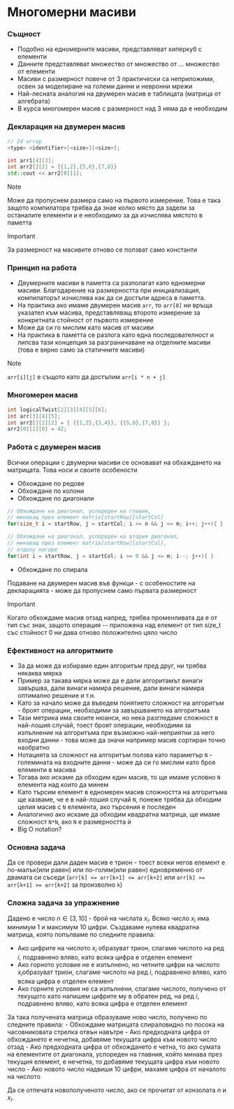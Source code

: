 # Многомерни масиви

<slidebreak/>

### Същност
- Подобно на едномерните масиви, представляват хиперкуб с елементи 
- Данните представляват множество от множество от ... множество от елементи
- Масиви с размерност повече от 3 практически са неприложими, освен за моделиране на големи данни и невронни мрежи
- Най-лесната аналогия на двумерен масив е таблицата (матрица от алгебрата)
- В курса многомерен масив с размерност над 3 няма да е необходим

<slidebreak/>

### Декларация на двумерен масив

```cpp
// 2d array
<type> <identifier>[<size>][<size>];
```

```cpp
int arr1[4][3];
int arr2[][2] = {{1,2},{5,6},{7,8}}
std::cout << arr2[0][1];
```

> [!NOTE]
> Може да пропуснем размера само на първото измерение. Това е така защото компилатора трябва да знае колко място да задели за останалите елементи и е необходимо за да изчислява мястото в паметта

> [!IMPORTANT]
> За размерност на масивите отново се ползват само константи


<slidebreak/>

### Принцип на работа

- Двумерните масиви в паметта са разполагат като едномерни масиви. Благодарение на размерността при инициализация, компилаторът изчислява как да си достъпи адреса в паметта.
- На практика ако имаме двумерен масив `arr`, то `arr[0]` ни връща указател към масива, представляващ второто измерение за конкретната стойност от първото измерение
- Може да си го мислим като масив от масиви
- На практика в паметта се разлога като една последователност и липсва тази концепция за разграничаване на отделните масиви (това е вярно само за статичните масиви) 

> [!NOTE]
> `arr[i][j]` е същото като да достъпим `arr[i * n + j]`

<slidebreak/>

### Многомерен масив

```cpp
int logicalTwist[2][3][4][5][6];
int arr[3][4][5];
int arr2[][2][2] = { {{1,2},{3,4}}, {{5,6},{7,8}} };
arr2[0][1][0] = 42;
```

<slidebreak/>

### Работа с двумерен масив

Всички операции с двумерни масиви се основават на обхаждането на матрицата. Това носи и своите особености
- Обхождане по редове
- Обхождане по колони
- Обхождане по диагонали
```cpp
// Обхождане на диагонал, успореден на главия,
// минаващ през елемент matrix[startRow][startCol]
for(size_t i = startRow, j = startCol; i <= n && j <= m; i++; j++){ }

// Обхождане на диагонал, успореден на втория диагонал,
// минаващ през елемент matrix[startRow][startCol],
// отдолу нагоре
for(int i = startRow, j = startCol; i >= 0 && j <= m; i--; j++){ }
```
- Обхождане по спирала

<slidebreak/>

Подаване на двумерен масив във функци - с особеностите на декларацията - може да пропуснем само първата размерност

> [!IMPORTANT]
> Когато обхождаме масив отзад напред, трябва променливата да е от тип със знак, защото операция -- приложена над елемент от тип size_t със стойност 0 ни дава отново положително цяло число

<slidebreak/>

### Ефективност на алгоритмите
- За да може да избираме един алгоритъм пред друг, ни трябва някаква мярка
- Пример за такава мярка може да е дали алгоритамът винаги завършва, дали винаги намира решение, дали винаги намира оптимално решение и т.н.
- Като за начало може да въведем понятието сложност на алгоритъм - броят операции, необходими за завършването на алгоритъма
- Тази метрика има своите нюанси, но нека разгледаме сложност в най-лошия случай, тоест броят операции, необходими за изпълнение на алгоритъма при възможно най-неприятни за него входни данни - това може да значи например масив сортиран точно наобратно
- Нотацията за сложност на алгоритъм ползва като параметър `N` - големината на входните данни - може да си го мислим като броя елементи в масива
- Тогава ако искаме да обходим един масив, то ще имаме условно `N` елемента над които да минем
- Като търсим елемент в едномерен масив сложността на алгоритъма ще казваме, че е в най-лошия случай `N`, понеже трябва да обходим целия масив с `N` елемента, ако търсения е последен
- Аналогично ако искаме да обходим квадратна матрица, ще имаме сложност `N*N`, ако `N` е размерността ѝ
- Big O notation?

<slidebreak/>

### Основна задача
Да се провери дали даден масив е трион - тоест всеки негов елемент е по-малък(или равен) или по-голям(или равен) едновременно от двамата си съседи (`arr[k] <= arr[k+1] <= arr[k+2]` или `arr[k] >= arr[k+1] >= arr[k+2]` за произволно `k`)

<slidebreak/>

### Сложна задача за упражнение
Дадено е число $n \in [3,10]$ - брой на числата $x_i$. Всяко число $x_i$ има минимум 1 и максимум 10 цифри. Създаваме нулева квадратна матрица, която попълваме по следните правила:

- Ако цифрите на числото $x_i$ образуват трион, слагаме числото на ред $i$, подравнено вляво, като всяка цифра е отделен елемент
- Ако горното условие не е изпълнено, но четните цифри на числото $x_i$образуват трион, слагаме числото на ред $i$, подравнено вляво, като всяка цифра е отделен елемент
- Ако горните условия не са изпълнени, слагаме числото, получено от текущото като напишем цифрите му в обратен ред, на ред $i$, подравнено вляво, като всяка цифра е отделен елемент

За така получената матрица образуваме ново число, получено по следните правила:
    - Обхождаме матрицата спираловидно по посока на часовниковата стрелка отвън навътре
    - Ако предходната цифра от обхождането е нечетна, добавяме текущата цифра към новото число отзад
    - Ако предходната цифра от обхождането е четна, то ако сумата на елементите от диагонала, успореден на главния, който минава през текущия елемент, е нечетна, то добавяме текущата цифра към новото число
    - Ако новото число надвиши 10 цифри, махаме цифра от началото на числото

Да се отпечата новополученото число, ако се прочитат от конзолата $n$ и $x_i$.
